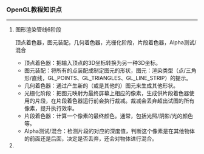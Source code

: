 ### OpenGL教程知识点

---

1. 图形渲染管线6阶段

   顶点着色器，图元装配，几何着色器，光栅化阶段，片段着色器，Alpha测试/混合

   - 顶点着色器：把输入顶点的3D坐标转换为另一种3D坐标。
   - 图元装配：将所有的点装配成制定图元的形状，图元：渲染类型（点/三角形/直线，GL_POINTS、GL_TRIANGLES、GL_LINE_STRIP）的提示。
   - 几何着色器：通过产生新的（或是其他的）图元来生成其他形状。
   - 光栅化阶段：把图元映射为最终屏幕上相应的像素，生成供片段着色器使用的片段，在片段着色器运行前会执行裁减。裁减会丢弃超出试图的所有像素，提升执行效率。
   - 片段着色器：计算一个像素的最终颜色。通常，包括光照/阴影/光的颜色等。
   - Alpha测试/混合：检测片段的对应的深度值，判断这个像素是在其他物体的前面还是后面，决定是否丢弃，还会对物体进行混合。

2. 